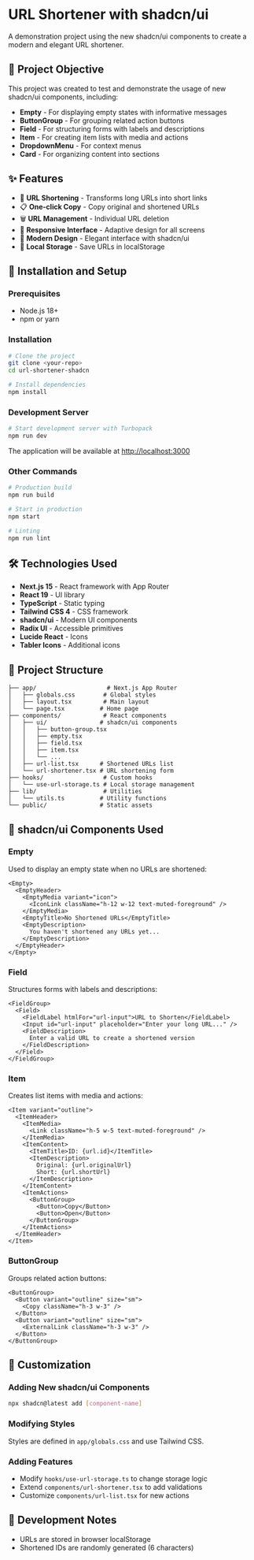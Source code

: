 # URL Shortener with shadcn/ui

A demonstration project using the new shadcn/ui components to create a modern and elegant URL shortener.

## 🎯 Project Objective

This project was created to test and demonstrate the usage of new shadcn/ui components, including:
- **Empty** - For displaying empty states with informative messages
- **ButtonGroup** - For grouping related action buttons
- **Field** - For structuring forms with labels and descriptions
- **Item** - For creating item lists with media and actions
- **DropdownMenu** - For context menus
- **Card** - For organizing content into sections

## ✨ Features

- 🔗 **URL Shortening** - Transforms long URLs into short links
- 📋 **One-click Copy** - Copy original and shortened URLs
- 🗑️ **URL Management** - Individual URL deletion
- 📱 **Responsive Interface** - Adaptive design for all screens
- 🎨 **Modern Design** - Elegant interface with shadcn/ui
- 💾 **Local Storage** - Save URLs in localStorage

## 🚀 Installation and Setup

### Prerequisites
- Node.js 18+ 
- npm or yarn

### Installation
```bash
# Clone the project
git clone <your-repo>
cd url-shortener-shadcn

# Install dependencies
npm install
```

### Development Server
```bash
# Start development server with Turbopack
npm run dev
```

The application will be available at [http://localhost:3000](http://localhost:3000)

### Other Commands
```bash
# Production build
npm run build

# Start in production
npm start

# Linting
npm run lint
```

## 🛠️ Technologies Used

- **Next.js 15** - React framework with App Router
- **React 19** - UI library
- **TypeScript** - Static typing
- **Tailwind CSS 4** - CSS framework
- **shadcn/ui** - Modern UI components
- **Radix UI** - Accessible primitives
- **Lucide React** - Icons
- **Tabler Icons** - Additional icons

## 📁 Project Structure

```
├── app/                    # Next.js App Router
│   ├── globals.css        # Global styles
│   ├── layout.tsx         # Main layout
│   └── page.tsx          # Home page
├── components/            # React components
│   ├── ui/               # shadcn/ui components
│   │   ├── button-group.tsx
│   │   ├── empty.tsx
│   │   ├── field.tsx
│   │   ├── item.tsx
│   │   └── ...
│   ├── url-list.tsx      # Shortened URLs list
│   └── url-shortener.tsx # URL shortening form
├── hooks/                 # Custom hooks
│   └── use-url-storage.ts # Local storage management
├── lib/                   # Utilities
│   └── utils.ts          # Utility functions
└── public/               # Static assets
```

## 🎨 shadcn/ui Components Used

### Empty
Used to display an empty state when no URLs are shortened:
```tsx
<Empty>
  <EmptyHeader>
    <EmptyMedia variant="icon">
      <IconLink className="h-12 w-12 text-muted-foreground" />
    </EmptyMedia>
    <EmptyTitle>No Shortened URLs</EmptyTitle>
    <EmptyDescription>
      You haven't shortened any URLs yet...
    </EmptyDescription>
  </EmptyHeader>
</Empty>
```

### Field
Structures forms with labels and descriptions:
```tsx
<FieldGroup>
  <Field>
    <FieldLabel htmlFor="url-input">URL to Shorten</FieldLabel>
    <Input id="url-input" placeholder="Enter your long URL..." />
    <FieldDescription>
      Enter a valid URL to create a shortened version
    </FieldDescription>
  </Field>
</FieldGroup>
```

### Item
Creates list items with media and actions:
```tsx
<Item variant="outline">
  <ItemHeader>
    <ItemMedia>
      <Link className="h-5 w-5 text-muted-foreground" />
    </ItemMedia>
    <ItemContent>
      <ItemTitle>ID: {url.id}</ItemTitle>
      <ItemDescription>
        Original: {url.originalUrl}
        Short: {url.shortUrl}
      </ItemDescription>
    </ItemContent>
    <ItemActions>
      <ButtonGroup>
        <Button>Copy</Button>
        <Button>Open</Button>
      </ButtonGroup>
    </ItemActions>
  </ItemHeader>
</Item>
```

### ButtonGroup
Groups related action buttons:
```tsx
<ButtonGroup>
  <Button variant="outline" size="sm">
    <Copy className="h-3 w-3" />
  </Button>
  <Button variant="outline" size="sm">
    <ExternalLink className="h-3 w-3" />
  </Button>
</ButtonGroup>
```

## 🔧 Customization

### Adding New shadcn/ui Components
```bash
npx shadcn@latest add [component-name]
```

### Modifying Styles
Styles are defined in `app/globals.css` and use Tailwind CSS.

### Adding Features
- Modify `hooks/use-url-storage.ts` to change storage logic
- Extend `components/url-shortener.tsx` to add validations
- Customize `components/url-list.tsx` for new actions

## 📝 Development Notes

- URLs are stored in browser localStorage
- Shortened IDs are randomly generated (6 characters)